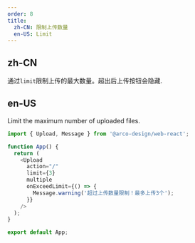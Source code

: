 ```yaml
---
order: 8
title:
  zh-CN: 限制上传数量
  en-US: Limit
---
```


## zh-CN

通过`limit`限制上传的最大数量。超出后上传按钮会隐藏.

## en-US

Limit the maximum number of uploaded files.

```js
import { Upload, Message } from '@arco-design/web-react';

function App() {
  return (
    <Upload
      action="/"
      limit={3}
      multiple
      onExceedLimit={() => {
        Message.warning('超过上传数量限制！最多上传3个');
      }}
    />
  );
}

export default App;
```
